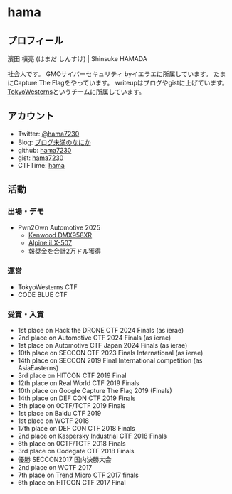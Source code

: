 # hama

## プロフィール
濱田 槙亮 (はまだ しんすけ) | Shinsuke HAMADA

社会人です。
GMOサイバーセキュリティ byイエラエに所属しています。
たまにCapture The Flagをやっています。
writeupはブログやgistに上げています。
[TokyoWesterns](https://ctftime.org/team/12599)というチームに所属しています。


## アカウント
* Twitter: [@hama7230](https://twitter.com/hama7230)
* Blog: [ブログ未満のなにか](https://hama.hatenadiary.jp/)
* github: [hama7230](https://github.com/hama7230)
* gist: [hama7230](https://gist.github.com/hama7230)
* CTFTime: [hama](https://ctftime.org/user/12698)


## 活動
### 出場・デモ
* Pwn2Own Automotive 2025
  * [Kenwood DMX958XR](https://x.com/thezdi/status/1881930517433741495)
  * [Alpine iLX-507](https://x.com/thezdi/status/1882301355630686278)
  * 報奨金を合計2万ドル獲得
  
### 運営
* TokyoWesterns CTF 
* CODE BLUE CTF

### 受賞・入賞
* 1st place on Hack the DRONE CTF 2024 Finals (as ierae)
* 2nd place on Automotive CTF 2024 Finals (as ierae)
* 1st place on Automotive CTF Japan 2024 Finals (as ierae)
* 10th place on SECCON CTF 2023 Finals International (as ierae)
* 14th place on SECCON 2019 Final International competition (as AsiaEasterns)
* 3rd place on HITCON CTF 2019 Final 
* 12th place on Real World CTF 2019 Finals
* 10th place on Google Capture The Flag 2019 (Finals)
* 14th place on DEF CON CTF 2019 Finals
* 5th place on 0CTF/TCTF 2019 Finals 
* 1st place on Baidu CTF 2019 
* 1st place on WCTF 2018 
* 17th place on DEF CON CTF 2018 Finals 
* 2nd place on Kaspersky Industrial CTF 2018 Finals 
* 6th place on 0CTF/TCTF 2018 Finals
* 3rd place on Codegate CTF 2018 Finals 
* 優勝 SECCON2017 国内決勝大会
* 2nd place on WCTF 2017 
* 7th place on Trend Micro CTF 2017 finals
* 6th place on HITCON CTF 2017 Final 
